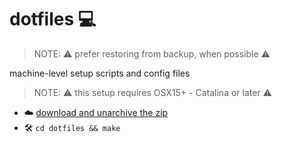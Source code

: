 # dotfiles 💻

> NOTE: ⚠️ prefer restoring from backup, when possible ⚠️

machine-level setup scripts and config files

> NOTE: ⚠️ this setup requires OSX15+ - Catalina or later ⚠️

- ☁️ [download and unarchive the zip](https://github.com/daniellacosse/dotfiles/archive/master.zip)
- 🛠 `cd dotfiles && make`
